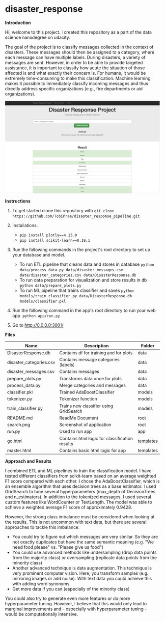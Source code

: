 # disaster_response

**Introduction**

Hi, welcome to this project. I created this repository as a part of the data science nanodegree on udacity.

The goal of the project is to classify messages collected in the context of disasters. These messages should then be assigned to a category, where each message can have multiple labels. During disasters, a variety of messages are sent. However, in order to be able to provide targeted assistance, it is important to classify how acute the situation of those affected is and what exactly their concern is. For humans, it would be extremely time-consuming to make this classification. Machine learning makes it possible to immediately classify incoming messages and thus directly address specific organizations (e.g., fire departments or aid organizations).

![search](search.png)

**Instructions**
1. To get started clone this repository with 
`git clone https://github.com/TobiPrae/disaster_response_pipeline.git`

2. Installations.
    - `pip install plotly==4.13.0`
    - `pip install scikit-learn==0.19.1`

3. Run the following commands in the project's root directory to set up your database and model.

    - To run ETL pipeline that cleans data and stores in database
        `python data/process_data.py data/disaster_messages.csv data/disaster_categories.csv data/DisasterResponse.db`
    - To run data preparation for visualization and store results in db
        `python data/prepare_plots.py`
    - To run ML pipeline that trains classifier and saves
        `python models/train_classifier.py data/DisasterResponse.db models/classifier.pkl`

4. Run the following command in the app's root directory to run your web app.
    `python app/run.py`

5. Go to http://0.0.0.0:3001/

**Files** 

| Name                   | Description                                   | Folder   |
| ---------------------- |-----------------------------------------------| ---------|
| DisasterResponse.db    | Contains df for training and for plots        | data     |
| disaster_categories.csv| Contains message categories (labels)          | data     |
| disaster_messages.csv  | Contains messages                             | data     |
| prepare_plots.py       | Transforms data once for plots                | data     |
| process_data.py        | Merge categories and messages                 | data     |
| classifier.pkl         | Trained AdaBoostClassifier                    | models   |
| tokenizer.py           | Tokenizer function                            | models   |
| train_classifier.py    | Trains new classifier using GridSearch        | models   |
| README.md              | ReadMe Document                               | root     |
| search.png             | Screenshot of application                     | root     |
| run.py                 | Used to run app                               | app      |
| go.html                | Contains html logic for classification results| templates|
| master.html            | Contains basic html logic for app             | templates|

**Approach and Results**

I combined ETL and ML pipelines to train the classification model. I have tested different classifiers from scikit-learn based on an average weighted F1 score compared with each other. I chose the AdaBoostClassifier, which is an ensemble algorithm that uses decision trees as a base estimator. I used GridSearch to tune several hyperparameters (max_depth of DecisionTrees and n_estimators). In addition to the tokenized messages, I used several custom features like WordCounter or TextLength. The model was able to achieve a weighted average F1 score of approximately 0.9428.

However, the strong class imbalance must be considered when looking at the results. This is not uncommon with text data, but there are several approaches to tackle this imbalance:
- You could try to figure out which messages are very similar. So they are not exactly duplicates but have the same semantic meaning (e.g. "We need food please" vs. "Please give us food")
- You could use advanced methods like undersampling (drop data points from the majority class) or oversampling (replicate data points from the minority class)
- Another advanced technique is data augmentation. This technique is very prominent computer vision. Here, you transform samples (e.g. mirroring images or add noise). With text data you could achieve this with adding word synonyms.
- Get more data if you can (especially of the minority class)

You could also try to generate even more features or do more hyperparameter tuning. However, I believe that this would only lead to marginal improvements and - especially with hyperparameter tuning - would be computationally intensive.
